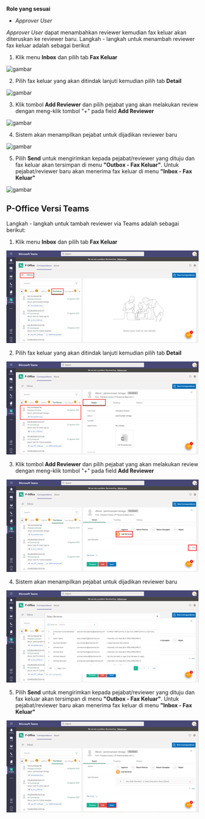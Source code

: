 **Role yang sesuai**

- *Approver User*

*Approver User* dapat menambahkan reviewer kemudian fax keluar akan diteruskan ke reviewer baru. Langkah - langkah untuk menambah reviewer fax keluar adalah sebagai berikut

1. Klik menu **Inbox** dan pilih tab **Fax Keluar**

![gambar](SC_FaxKeluar/FK47.png)

2. Pilih fax keluar yang akan ditindak lanjuti kemudian pilih tab **Detail**

![gambar](SC_FaxKeluar/FK48.png)

3. Klik tombol **Add Reviewer** dan pilih pejabat yang akan melakukan review dengan meng-klik tombol "+" pada field **Add Reviewer**

![gambar](SC_FaxKeluar/FK49.png)

4. Sistem akan menampilkan pejabat untuk dijadikan reviewer baru

![gambar](SC_FaxKeluar/FK50.png)

5. Pilih **Send** untuk mengirimkan kepada pejabat/reviewer yang dituju dan fax keluar akan tersimpan di menu **"Outbox - Fax Keluar"**. Untuk pejabat/reviewer baru akan menerima fax keluar di menu **"Inbox - Fax Keluar"**

![gambar](SC_FaxKeluar/FK51.png)


## **P-Office Versi Teams**

Langkah - langkah untuk tambah reviewer via Teams adalah sebagai berikut:

1. Klik menu **Inbox** dan pilih tab **Fax Keluar**

![gambar](FaxKeluar/FK_Teams/FK40.png)

2. Pilih fax keluar yang akan ditindak lanjuti kemudian pilih tab **Detail**

![gambar](FaxKeluar/FK_Teams/FK50.png)

3. Klik tombol **Add Reviewer** dan pilih pejabat yang akan melakukan review dengan meng-klik tombol "+" pada field **Add Reviewer**

![gambar](FaxKeluar/FK_Teams/FK51.png)

4. Sistem akan menampilkan pejabat untuk dijadikan reviewer baru

![gambar](FaxKeluar/FK_Teams/FK52.png)

5. Pilih **Send** untuk mengirimkan kepada pejabat/reviewer yang dituju dan fax keluar akan tersimpan di menu **"Outbox - Fax Keluar"**. Untuk pejabat/reviewer baru akan menerima fax keluar di menu **"Inbox - Fax Keluar"**

![gambar](FaxKeluar/FK_Teams/FK53.png)